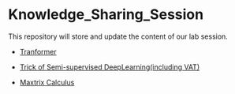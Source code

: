 # Knowledge_Sharing_Session

This repository will store and update the content of our lab session. 

* [Tranformer](https://github.com/Ch4ndelier/Knowledge_Sharing_Session/tree/main/Transformer)

* [Trick of Semi-supervised DeepLearning(including VAT)](https://github.com/Ch4ndelier/Knowledge_Sharing_Session/tree/main/Tricks-of-Semi-supervisedDeepLeanring-Pytorch-master)

* [Maxtrix Calculus](https://github.com/Ch4ndelier/Knowledge_Sharing_Session/tree/main/Matrix_Calculus)